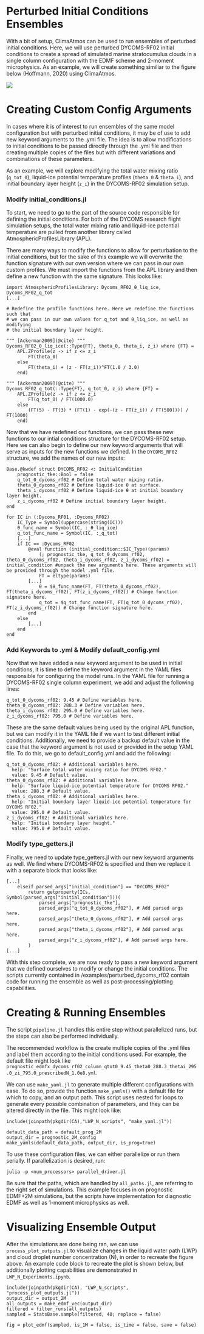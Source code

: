 
# Perturbed Initial Conditions Ensembles
With a bit of setup, ClimaAtmos can be used to run ensembles of perturbed initial conditions. Here, we will use perturbed DYCOMS-RF02 initial conditions to create a spread of simulated marine stratocumulus clouds in a single column configuration with the EDMF scheme and 2-moment microphysics. As an example, we will create something similiar to the figure below (Hoffmann, 2020) using ClimaAtmos.

![](assets/Hoffmann2020.jpg)

# Creating Custom Config Arguments
In cases where it is of interest to run ensembles of the same model configuration but with perturbed initial conditions, it may be of use to add new keyword arguments to the .yml file. The idea is to allow modifications to initial conditions to be passed directly through the .yml file and then creating multiple copies of the files but with different variations and combinations of these parameters. 

As an example, we will explore modifying the total water mixing ratio (`q_tot_0`), liquid-ice potential temperature profiles (`theta_0` & `theta_i`), and initial boundary layer height (`z_i`) in the DYCOMS-RF02 simulation setup. 

### Modify initial_conditions.jl
To start, we need to go to the part of the source code responsible for defining the initial conditions. For both of the DYCOMS research flight simulation setups, the total water mixing ratio and liquid-ice potential temperature are pulled from another library called AtmosphericProfilesLibrary (APL).

There are many ways to modify the functions to allow for perturbation to the initial conditions, but for the sake of this example we will overwrite the function signature with our own version where we can pass in our own custom profiles. We must import the functions from the APL library and then define a new function with the same signature. This looks like:

```
import AtmosphericProfilesLibrary: Dycoms_RF02_θ_liq_ice, Dycoms_RF02_q_tot
[...]

# Redefine the profile functions here. Here we redefine the functions such that 
# we can pass in our own values for q_tot and θ_liq_ice, as well as modifying 
# the initial boundary layer height.

""" [Ackerman2009](@cite) """
Dycoms_RF02_θ_liq_ice(::Type{FT}, theta_0, theta_i, z_i) where {FT} =
    APL.ZProfile(z -> if z <= z_i
        FT(theta_0)
    else
        FT(theta_i) + (z - FT(z_i))^FT(1.0 / 3.0)
    end)

""" [Ackerman2009](@cite) """
Dycoms_RF02_q_tot(::Type{FT}, q_tot_0, z_i) where {FT} =
    APL.ZProfile(z -> if z <= z_i
        FT(q_tot_0) / FT(1000.0)
    else
        (FT(5) - FT(3) * (FT(1) - exp(-(z - FT(z_i)) / FT(500)))) / FT(1000)
    end)
```

Now that we have redefined our functions, we can pass these new functions to our intial conditions structure for the DYCOMS-RF02 setup. Here we can also begin to define our new keyword arguments that will serve as inputs for the new functions we defined. In the `DYCOMS_RF02` structure, we add the names of our new inputs:

```
Base.@kwdef struct DYCOMS_RF02 <: InitialCondition
    prognostic_tke::Bool = false
    q_tot_0_dycoms_rf02 # Define total water mixing ratio.
    theta_0_dycoms_rf02 # Define liquid-ice θ at surface.
    theta_i_dycoms_rf02 # Define liquid-ice θ at initial boundary layer height.
    z_i_dycoms_rf02 # Define initial boundary layer height.
end

for IC in (:Dycoms_RF01, :Dycoms_RF02)
    IC_Type = Symbol(uppercase(string(IC)))
    θ_func_name = Symbol(IC, :_θ_liq_ice)
    q_tot_func_name = Symbol(IC, :_q_tot)
    [...]
    if IC == :Dycoms_RF02
        @eval function (initial_condition::$IC_Type)(params)
            (; prognostic_tke, q_tot_0_dycoms_rf02, theta_0_dycoms_rf02, theta_i_dycoms_rf02, z_i_dycoms_rf02) = initial_condition #unpack the new arguments here. These arguments will be provided through the model .yml file.
            FT = eltype(params)
        [...]
            θ = $θ_func_name(FT, FT(theta_0_dycoms_rf02), FT(theta_i_dycoms_rf02), FT(z_i_dycoms_rf02)) # Change function signature here.
            q_tot = $q_tot_func_name(FT, FT(q_tot_0_dycoms_rf02), FT(z_i_dycoms_rf02)) # Change function signature here.
        end 
    else
        [...]
    end
end
```

### Add Keywords to .yml & Modify default_config.yml
Now that we have added a new keyword argument to be used in initial conditions, it is time to define the keyword argument in the YAML files responsible for configuring the model runs. In the YAML file for running a DYCOMS-RF02 single column experiment, we add and adjust the following lines: 

```
q_tot_0_dycoms_rf02: 9.45 # Define variables here.
theta_0_dycoms_rf02: 288.3 # Define variables here.
theta_i_dycoms_rf02: 295.0 # Define variables here.
z_i_dycoms_rf02: 795.0 # Define variables here.
```

These are the same default values being used by the original APL function, but we can modify it in the YAML file if we want to test different initial conditions. Additionally, we need to provide a backup default value in the case that the keyword argument is not used or provided in the setup YAML file. To do this, we go to default_config.yml and add the following:

```
q_tot_0_dycoms_rf02: # Additional variables here.
  help: "Surface total water mixing ratio for DYCOMS RF02."
  value: 9.45 # Default value.
theta_0_dycoms_rf02: # Additional variables here.
  help: "Surface liquid-ice potential temperature for DYCOMS RF02."
  value: 288.3 # Default value.
theta_i_dycoms_rf02: # Additional variables here.
  help: "Initial boundary layer liquid-ice potential temperature for DYCOMS RF02."
  value: 295.0 # Default value.
z_i_dycoms_rf02: # Additional variables here.
  help: "Initial boundary layer height."
  value: 795.0 # Default value.
```

### Modify type_getters.jl
Finally, we need to update type_getters.jl with our new keyword arguments as well. We find where DYCOMS-RF02 is specified and then we replace it with a separate block that looks like:

```
[...]
    elseif parsed_args["initial_condition"] == "DYCOMS_RF02"
        return getproperty(ICs, Symbol(parsed_args["initial_condition"]))(
            parsed_args["prognostic_tke"],
            parsed_args["q_tot_0_dycoms_rf02"], # Add parsed args here.
            parsed_args["theta_0_dycoms_rf02"], # Add parsed args here.
            parsed_args["theta_i_dycoms_rf02"], # Add parsed args here.
            parsed_args["z_i_dycoms_rf02"], # Add parsed args here.
        )
[...]
```

With this step complete, we are now ready to pass a new keyword argument that we defined ourselves to modify or change the initial conditions. The scripts currently contained in /examples/perturbed_dycoms_rf02 contain code for running the ensemble as well as post-processing/plotting capabilities.

# Creating & Running Ensembles
The script `pipeline.jl` handles this entire step without parallelized runs, but the steps can also be performed individually. 

The recommended workflow is the create multiple copies of the .yml files and label them according to the initial conditions used. For example, the default file might look like `prognostic_edmfx_dycoms_rf02_column_qtot0_9.45_theta0_288.3_thetai_295.0_zi_795.0_prescribedN_1.0e8.yml`.

We can use `make_yaml.jl` to generate multiple different configurations with ease. To do so, provide the function `make_yamls()` with a default file for which to copy, and an output path. This script uses nested for loops to generate every possible combination of parameters, and they can be altered directly in the file. This might look like:

```
include(joinpath(pkgdir(CA),"LWP_N_scripts", "make_yaml.jl"))

default_data_path = default_prog_2M
output_dir = prognostic_2M_config
make_yamls(default_data_path, output_dir, is_prog=true)
```

To use these configuration files, we can either parallelize or run them serially. If parallelization is desired, run: 

```
julia -p <num_processors> parallel_driver.jl
```

Be sure that the paths, which are handled by `all_paths.jl`, are referring to the right set of simulations. This example focuses in on prognostic EDMF+2M simulations, but the scripts have implementation for diagnostic EDMF as well as 1-moment microphysics as well.

# Visualizing Ensemble Output
After the simulations are done being ran, we can use `process_plot_outputs.jl` to visualize changes in the liquid water path (LWP) and cloud droplet number concentration (N), in order to recreate the figure above. An example code block to recreate the plot is shown below, but additionally plotting capabilities are demonstrated in `LWP_N_Experiments.ipynb`.

```
include(joinpath(pkgdir(CA), "LWP_N_scripts", "process_plot_outputs.jl"))
output_dir = output_2M
all_outputs = make_edmf_vec(output_dir)
filtered = filter_runs(all_outputs)
sampled = StatsBase.sample(filtered, 40; replace = false)

fig = plot_edmf(sampled, is_1M = false, is_time = false, save = false)
```
